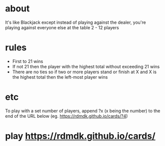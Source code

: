 # about
It's like Blackjack except instead of playing against the dealer, you're playing against everyone else at the table
2 - 12 players

# rules
- First to 21 wins
- If not 21 then the player with the highest total without exceeding 21 wins
- There are no ties so if two or more players stand or finish at X and X is the highest total then the left-most player wins

# etc
To play with a set number of players, append ?x (x being the number) to the end of the URL below (eg. https://rdmdk.github.io/cards/?4)

# play https://rdmdk.github.io/cards/
